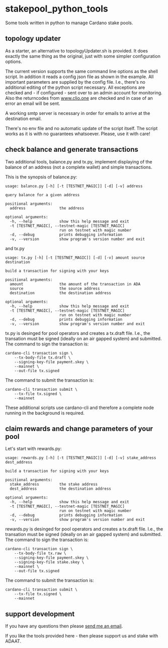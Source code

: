 # stakepool_python_tools
Some tools written in python to manage Cardano stake pools.

## topology updater

As a starter, an alternative to topologyUpdater.sh is provided. It does exactly the same thing as the original, just with some simpler configuration options.

The current version supports the same command line options as the shell script. In addition it reads a config json file as shown in the example. All important parameters are supplied by the config file. I.e., there's no additional editing of the python script necessary. All exceptions are checked and - if configured - sent over to an admin account for monitoring. Also the returncodes from www.clio.one are checked and in case of an error an email will be sent.

A working smtp server is necessary in order for emails to arrive at the destination email.

There's no env file and no automatic update of the script itself. The script works as it is with no guarantees whatsoever. Please, use it with care!

## check balance and generate transactions

Two additional tools, balance.py and tx.py, implement displaying of the balance of an address (not a complete wallet) and simple transactions. 

This is the synopsis of balance.py:

```
usage: balance.py [-h] [-t [TESTNET_MAGIC]] [-d] [-v] address

query balance for a given address

positional arguments:
  address               the address

optional arguments:
  -h, --help            show this help message and exit
  -t [TESTNET_MAGIC], --testnet-magic [TESTNET_MAGIC]
                        run on testnet with magic number
  -d, --debug           prints debugging information
  -v, --version         show program's version number and exit
```

and tx.py

```
usage: tx.py [-h] [-t [TESTNET_MAGIC]] [-d] [-v] amount source destination

build a transaction for signing with your keys

positional arguments:
  amount                the amount of the transaction in ADA
  source                the source address
  destination           the destination address

optional arguments:
  -h, --help            show this help message and exit
  -t [TESTNET_MAGIC], --testnet-magic [TESTNET_MAGIC]
                        run on testnet with magic number
  -d, --debug           prints debugging information
  -v, --version         show program's version number and exit

```

tx.py is desinged for pool operators and creates a tx.draft file. I.e., the transation must be signed (ideally on an air gapped system) and submitted. The command
to sign the transaction is:

```
cardano-cli transaction sign \
    --tx-body-file tx.draft \
    --signing-key-file payment.skey \
    --mainnet \
    --out-file tx.signed
```

The command to submit the transaction is:

```shell
cardano-cli transaction submit \
    --tx-file tx.signed \
    --mainnet
```

These additional scripts use cardano-cli and therefore a complete node running in the background is required.

## claim rewards and change parameters of your pool

Let's start with rewards.py:

```
usage: rewards.py [-h] [-t [TESTNET_MAGIC]] [-d] [-v] stake_address dest_address

build a transaction for signing with your keys

positional arguments:
  stake_address         the stake address
  dest_address          the destination address

optional arguments:
  -h, --help            show this help message and exit
  -t [TESTNET_MAGIC], --testnet-magic [TESTNET_MAGIC]
                        run on testnet with magic number
  -d, --debug           prints debugging information
  -v, --version         show program's version number and exit
```
rewards.py is desinged for pool operators and creates a tx.draft file. I.e., the transation must be signed (ideally on an air gapped system) and submitted. 
The command to sign the transaction is:

```shell
cardano-cli transaction sign \
    --tx-body-file tx.raw \
    --signing-key-file payment.skey \
    --signing-key-file stake.skey \
    --mainnet \
    --out-file tx.signed
```

The command to submit the transaction is:

```shell
cardano-cli transaction submit \
    --tx-file tx.signed \
    --mainnet
```

## support development

If you have any questions then please [send me an email](mailto:askJoe@adapool.at).

If you like the tools provided here - then please support us and stake with ADAAT.
